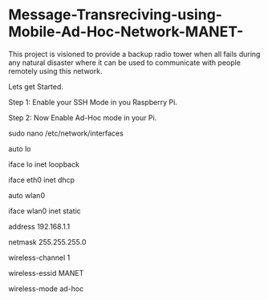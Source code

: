 # Message-Transreciving-using-Mobile-Ad-Hoc-Network-MANET-

This project is visioned to provide a backup radio tower when all fails during any natural disaster where it can be used to communicate with people remotely using this network.

Lets get Started.

Step 1: Enable your SSH Mode in you Raspberry Pi.


Step 2: Now Enable Ad-Hoc mode in your Pi.

sudo nano /etc/network/interfaces

auto lo

 iface lo inet loopback

 iface eth0 inet dhcp
 

auto wlan0

iface wlan0 inet static

   address 192.168.1.1
  
   netmask 255.255.255.0
  
   wireless-channel 1
  
   wireless-essid MANET
  
   wireless-mode ad-hoc
